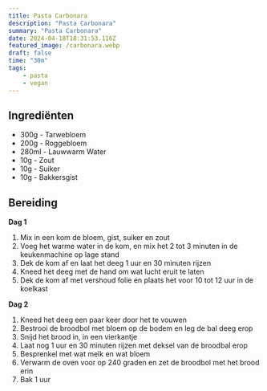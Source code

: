 ```yaml
---
title: Pasta Carbonara
description: "Pasta Carbonara"
summary: "Pasta Carbonara"
date: 2024-04-18T18:31:53.116Z
featured_image: /carbonara.webp
draft: false
time: "30m"
tags:
    - pasta
    - vegan
---
```


## Ingrediënten

- 300g - Tarwebloem
- 200g - Roggebloem
- 280ml - Lauwwarm Water
- 10g - Zout
- 10g - Suiker
- 10g - Bakkersgist

## Bereiding

**Dag 1**
1. Mix in een kom de bloem, gist, suiker en zout
2. Voeg het warme water in de kom, en mix het 2 tot 3 minuten in de keukenmachine op lage stand
3. Dek de kom af en laat het deeg 1 uur en 30 minuten rijzen
4. Kneed het deeg met de hand om wat lucht eruit te laten
5. Dek de kom af met vershoud folie en plaats het voor 10 tot 12 uur in de koelkast

**Dag 2**
1. Kneed het deeg een paar keer door het te vouwen
2. Bestrooi de broodbol met bloem op de bodem en leg de bal deeg erop
3. Snijd het brood in, in een vierkantje
4. Laat nog 1 uur en 30 minuten rijzen met deksel van de broodbal erop
5. Besprenkel met wat melk en wat bloem
6. Verwarm de oven voor op 240 graden en zet de broodbol met het brood erin
7. Bak 1 uur